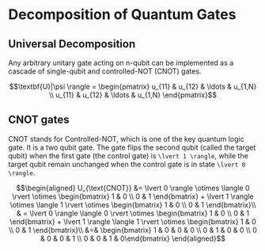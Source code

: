 # Decomposition of Quantum Gates

## Universal Decomposition
Any arbitrary unitary gate acting on n-qubit can be implemented as a cascade of single-qubit and controlled-NOT (CNOT) gates.

```math
\textbf{U}|\psi \rangle = \begin{pmatrix} u_{11} & u_{12} & \ldots & u_{1,N} \\ u_{11} & u_{12} & \ldots & u_{1,N} \end{pmatrix}
```

## CNOT gates
 CNOT stands for Controlled-NOT, which is one of the key quantum logic gate. It is a two qubit gate. The gate flips the second qubit (called the target qubit) when the first gate (the control gate) is ``\lvert 1 \rangle``, while the target qubit remain unchanged when the control gate is in state ``\lvert 0 \rangle``.

 ```math
 \begin{aligned}
 U_{\text{CNOT}} &= \lvert 0 \rangle \otimes \langle 0 \rvert \otimes \begin{bmatrix} 1 & 0 \\ 0 & 1 \end{bmatrix} + \lvert 1 \rangle \otimes \langle 1 \rvert \otimes \begin{bmatrix} 1 & 0 \\ 0 & 1 \end{bmatrix}\\
                 & = \lvert 0 \rangle \langle 0 \rvert \otimes \begin{bmatrix} 1 & 0 \\ 0 & 1 \end{bmatrix} + \lvert 1 \rangle  \langle 1 \rvert \otimes \begin{bmatrix} 1 & 0 \\ 0 & 1 \end{bmatrix}\\
                 &=& \begin{bmatrix} 1 & 0 & 0 & 0 \\ 0 & 1 & 0 & 0 \\ 0 & 0 & 0 & 1 \\ 0 & 0 & 1 & 0\end{bmatrix} 
 \end{aligned}
 ```